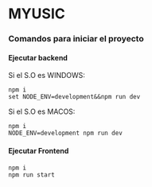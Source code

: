# MYUSIC #

### Comandos para iniciar el proyecto ###

#### Ejecutar backend ####

Si el S.O es WINDOWS:

    npm i
    set NODE_ENV=development&&npm run dev

Si el S.O es MACOS:

    npm i
    NODE_ENV=development npm run dev

#### Ejecutar Frontend ####

    npm i   
    npm run start
